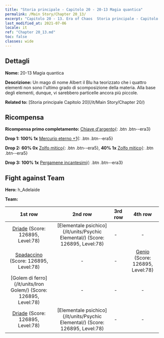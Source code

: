 ```yaml
---
title: "Storia principale - Capitolo 20 - 20-13 Magia quantica"
permalink: /Main Story/Chapter 20_13/
excerpt: "Capitolo 20 - 13. Era of Chaos  Storia principale - Capitolo 20_13. 20-13 Magia quantica"
last_modified_at: 2021-07-06
locale: it
ref: "Chapter 20_13.md"
toc: false
classes: wide
---
```


## Dettagli

 **Nome:** 20-13 Magia quantica

 **Descrizione:** Un mago di nome Albert il Blu ha teorizzato che i quattro elementi non sono l'ultimo grado di scomposizione della materia. Alla base degli elementi, dunque, vi sarebbero particelle ancora più piccole.

 **Related to:** [Storia principale Capitolo 20](/it/Main Story/Chapter 20/)

## Ricompensa

 **Ricompensa primo completamento:** [Chiave d'argento](/ItemsIT/con_693/){: .btn .btn--era3}

 **Drop 1:** **100% 1x** [Mercurio eterno +1](/ItemsIT/mat_70/){: .btn .btn--era5}

 **Drop 2:** **60% 0x** [Zolfo mitico](/ItemsIT/mat_64/){: .btn .btn--era5}, **40% 1x** [Zolfo mitico](/ItemsIT/mat_64/){: .btn .btn--era5}

 **Drop 3:** **100% 1x** [Pergamene incantesimi](/ItemsIT/con_694/){: .btn .btn--era3}


## Fight against Team
 **Hero:** h_Adelaide

 **Team:**


  | 1st row | 2nd row | 3rd row | 4th row |
  |:----:|:----:|:----|:----:|
  | [Driade](/it/units/Sprite/) (Score: 126895, Level:78)  | [Elementale psichico](/it/units/Psychic Elemental/) (Score: 126895, Level:78)  | - | - |
  | [Spadaccino](/it/units/Swordsman/) (Score: 126895, Level:78)  | - | - | [Genio](/it/units/Genie/) (Score: 126895, Level:78)  |
  | [Golem di ferro](/it/units/Iron Golem/) (Score: 126895, Level:78)  | - | - | - |
  | [Driade](/it/units/Sprite/) (Score: 126895, Level:78)  | [Elementale psichico](/it/units/Psychic Elemental/) (Score: 126895, Level:78)  | - | - |


